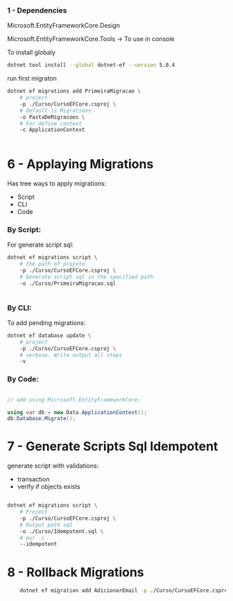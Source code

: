 ### 1 - Dependencies

Microsoft.EntityFrameworkCore.Design

Microsoft.EntityFrameworkCore.Tools -> To use in console

To install globaly

```bash
dotnet tool install --global dotnet-ef --version 5.0.4
```

run first migraton

```bash
dotnet ef migrations add PrimeiraMigracao \ 
    # project
	-p ./Curso/CursoEFCore.csproj \ 
	# default is Migrations 
	-o PastaDeMigracoes \ 
	# For define context
	-c ApplicationContext 
	
```

# 6 - Applaying Migrations

Has tree ways to apply migrations:

* Script
* CLI
* Code

### By Script:

For generate script sql:

```bash
dotnet ef migrations script \
	# the path of projeto 
	-p ./Curso/CursoEFCore.csproj \
	# Generate script sql in the specified path
	-o ./Curso/PrimeiraMigracao.sql
	
```

### By CLI:


To add pending migrations:
```bash
dotnet ef database update \ 
    # project
    -p ./Curso/CursoEFCore.csproj \ 
    # verbose. Write output all steps
    -v
```

### By Code:
 

```C#

// add using Microsoft.EntityFrameworkCore;

using var db = new Data.ApplicationContext();
db.Database.Migrate();

```


# 7 - Generate Scripts Sql Idempotent

generate script with validations:
 * transaction
 * verify if objects exists
  



```bash

dotnet ef migrations script \ 
    # Project
    -p ./Curso/CursoEFCore.csproj \ 
    # Output path sql
    -o ./Curso/Idempotent.sql \ 
    # our -i
    --idempotent

```

# 8 - Rollback Migrations

```bash
    dotnet ef migration add AdicionarEmail -p ./Curso/CursoEFCore.csproj
```

